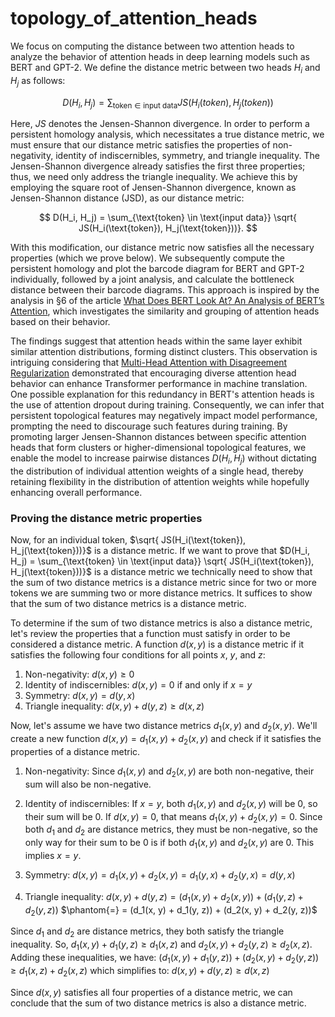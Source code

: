 # topology_of_attention_heads


We focus on computing the distance between two attention heads to analyze the behavior of attention heads in deep learning models such as BERT and GPT-2. We define the distance metric between two heads $H_i$ and $H_j$ as follows:

$$
D(H_i, H_j) = \sum_{\text{token} \in \text{input data}} JS(H_i(token), H_j(token))
$$

Here, $JS$ denotes the Jensen-Shannon divergence. In order to perform a persistent homology analysis, which necessitates a true distance metric, we must ensure that our distance metric satisfies the properties of non-negativity, identity of indiscernibles, symmetry, and triangle inequality. The Jensen-Shannon divergence already satisfies the first three properties; thus, we need only address the triangle inequality. We achieve this by employing the square root of Jensen-Shannon divergence, known as Jensen-Shannon distance (JSD), as our distance metric:

$$
D(H_i, H_j) = \sum_{\text{token} \in \text{input data}} \sqrt{ JS(H_i(\text{token}), H_j(\text{token}))}.
$$

With this modification, our distance metric now satisfies all the necessary properties (which we prove below). We subsequently compute the persistent homology and plot the barcode diagram for BERT and GPT-2 individually, followed by a joint analysis, and calculate the bottleneck distance between their barcode diagrams. This approach is inspired by the analysis in §6 of the article [What Does BERT Look At? An Analysis of BERT’s Attention](https://arxiv.org/abs/1906.04341), which investigates the similarity and grouping of attention heads based on their behavior.

The findings suggest that attention heads within the same layer exhibit similar attention distributions, forming distinct clusters. This observation is intriguing considering that [Multi-Head Attention with Disagreement Regularization](https://arxiv.org/abs/1810.10183) demonstrated that encouraging diverse attention head behavior can enhance Transformer performance in machine translation. One possible explanation for this redundancy in BERT's attention heads is the use of attention dropout during training. Consequently, we can infer that persistent topological features may negatively impact model performance, prompting the need to discourage such features during training. By promoting larger Jensen-Shannon distances between specific attention heads that form clusters or higher-dimensional topological features, we enable the model to increase pairwise distances $D(H_i, H_j)$ without dictating the distribution of individual attention weights of a single head, thereby retaining flexibility in the distribution of attention weights while hopefully enhancing overall performance.

### Proving the distance metric properties

Now, for an individual token, $\sqrt{ JS(H_i(\text{token}), H_j(\text{token}))}$ is a distance metric. If we want to prove that $D(H_i, H_j) = \sum_{\text{token} \in \text{input data}} \sqrt{ JS(H_i(\text{token}), H_j(\text{token}))}$ is a distance metric we technically need to show that the sum of two distance metrics is a distance metric since for two or more tokens we are summing two or more distance metrics. It suffices to show that the sum of two distance metrics is a distance metric. 

To determine if the sum of two distance metrics is also a distance metric, let's review the properties that a function must satisfy in order to be considered a distance metric. A function $d(x, y)$ is a distance metric if it satisfies the following four conditions for all points $x$, $y$, and $z$:

1. Non-negativity: $d(x, y) \geq 0$
2. Identity of indiscernibles: $d(x, y) = 0$ if and only if $x = y$
3. Symmetry: $d(x, y) = d(y, x)$
4. Triangle inequality: $d(x, y) + d(y, z) \geq d(x, z)$

Now, let's assume we have two distance metrics $d_1(x, y)$ and $d_2(x, y)$. We'll create a new function $d(x, y) = d_1(x, y) + d_2(x, y)$ and check if it satisfies the properties of a distance metric.

1. Non-negativity:
    Since $d_1(x, y)$ and $d_2(x, y)$ are both non-negative, their sum will also be non-negative.

2. Identity of indiscernibles:
    If $x = y$, both $d_1(x, y)$ and $d_2(x, y)$ will be $0$, so their sum will be $0$.
    If $d(x, y) = 0$, that means $d_1(x, y) + d_2(x, y) = 0$. Since both $d_1$ and $d_2$ are distance metrics, they must be non-negative, so the only way for their sum to be $0$ is if both $d_1(x, y)$ and $d_2(x, y)$ are $0$. This implies $x = y$.

3. Symmetry:
    $d(x, y) = d_1(x, y) + d_2(x, y) = d_1(y, x) + d_2(y, x) = d(y, x)$

4. Triangle inequality:
    $d(x, y) + d(y, z) = (d_1(x, y) + d_2(x, y)) + (d_1(y, z) + d_2(y, z))$
    $\phantom{=} = (d_1(x, y) + d_1(y, z)) + (d_2(x, y) + d_2(y, z))$

Since $d_1$ and $d_2$ are distance metrics, they both satisfy the triangle inequality. So,
$d_1(x, y) + d_1(y, z) \geq d_1(x, z)$ and $d_2(x, y) + d_2(y, z) \geq d_2(x, z)$.
Adding these inequalities, we have:
$(d_1(x, y) + d_1(y, z)) + (d_2(x, y) + d_2(y, z)) \geq d_1(x, z) + d_2(x, z)$
which simplifies to:
$d(x, y) + d(y, z) \geq d(x, z)$

Since $d(x, y)$ satisfies all four properties of a distance metric, we can conclude that the sum of two distance metrics is also a distance metric.
